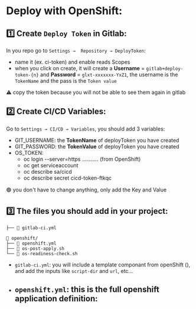 # Deploy with OpenShift:

## 1️⃣ Create ``Deploy Token`` in Gitlab:
In you repo go to ``Settings →  Repository → DeployToken``:
- name it (ex. ci-token) and enable reads Scopes
- when you click on create, it will create a **Username** = ``gitlab+deploy-token-{n}`` and **Password** = ``glxt-xxxxxxx-YxZ1``, the username is the ``TokenName`` and the pass is the ``Token value``

⚠️ copy the token because you will not be able to see them again in gitlab

## 2️⃣ Create CI/CD Variables:
Go to ``Settings → CI/CD → Variables``, you should add 3 variables:
- GIT_USERNAME: the **TokenName** of deployToken you have created
- GIT_PASSWORD: the **TokenValue** of deployToken you have created
- OS_TOKEN: 
    - oc login --server=https ........... (from OpenShift)
    - oc get serviceaccount
    - oc describe sa/cicd
    - oc describe secret cicd-token-ftkqc

🟢 you don't have to change anything, only add the Key and Value

## 3️⃣ The files you should add in your project:
```
├── 📄 gitlab-ci.yml

📁 openshift/
├── 📄 openshift.yml
├── 📄 os-post-apply.sh
└── 📄 os-readiness-check.sh
```

- ``gitlab-ci.yml``: you will include a template componant from openShift (), and add the inputs like ``script-dir`` and ``url``, etc...

- ``openshift.yml``: this is the full openshift application definition:
    -  